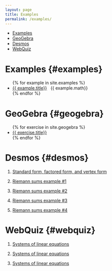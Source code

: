 ```yaml
---
layout: page
title: Examples
permalink: /examples/
---
```


- [Examples](#examples)
- [GeoGebra](#geogebra)
- [Desmos](#desmos)
- [WebQuiz](#webquiz)

# Examples {#examples}

<ul>
{% for example in site.examples %}
  <li><a href="{{ example.url }}">{{ example.title}}</a> &nbsp; {{ example.math}}</li>
{% endfor %}
</ul>

# GeoGebra {#geogebra}

<ul>
{% for exercise in site.geogebra %}
    <li><a href="{{ exercise.url }}">{{ exercise.title}}</a></li>
{% endfor %}
</ul>

# Desmos {#desmos}

1. [Standard form, factored form, and vertex form](https://www.desmos.com/calculator/zrpmztunq0)

1. [Riemann sums example #1](https://www.desmos.com/calculator/cbhiymlls7)

2. [Riemann sums example #2](https://www.desmos.com/calculator/abk5szfm0h)

3. [Riemann sums example #3](https://www.desmos.com/calculator/ryrp6oip6q)

4. [Riemann sums example #4](https://www.desmos.com/calculator/gntgmzpxwm)

# WebQuiz {#webquiz}

1. [Systems of linear equations](https://jordanbell.info/WebQuiz/wq1.html)

2. [Systems of linear equations](https://jordanbell.info/WebQuiz/wq2.html)

3. [Systems of linear equations](https://jordanbell.info/WebQuiz/wq3.html)